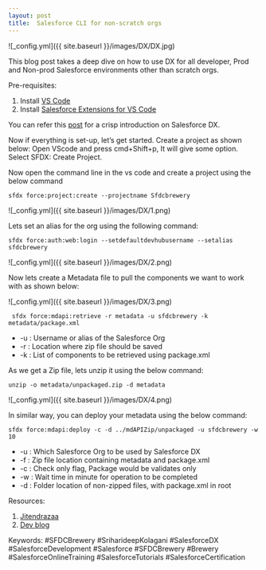 ```yaml
---
layout: post
title:  Salesforce CLI for non-scratch orgs 
---
```

![_config.yml]({{ site.baseurl }}/images/DX/DX.jpg)

This blog post takes a deep dive on how to use DX for all developer, Prod and Non-prod Salesforce environments other than scratch orgs. 

Pre-requisites:
1. Install [VS Code](https://code.visualstudio.com/download)
2. Install [Salesforce Extensions for VS Code](https://marketplace.visualstudio.com/items?itemName=salesforce.salesforcedx-vscode)

You can refer this [post](https://sfdcbrewery.github.io/HelloSalesforceDX/) for a crisp introduction on  Salesforce DX.

Now if everything is set-up, let’s get started. Create a project as shown below:
Open VScode and press cmd+Shift+p, It will give some option. Select SFDX: Create Project.

Now open the command line in the vs code and create a project using the below command

```
sfdx force:project:create --projectname Sfdcbrewery

```
![_config.yml]({{ site.baseurl }}/images/DX/1.png)

Lets set an alias for the org using the following command:

```
sfdx force:auth:web:login --setdefaultdevhubusername --setalias sfdcbrewery

```
![_config.yml]({{ site.baseurl }}/images/DX/2.png)

Now lets create a Metadata file to pull the components we want to work with as shown below:

![_config.yml]({{ site.baseurl }}/images/DX/3.png)

```
 sfdx force:mdapi:retrieve -r metadata -u sfdcbrewery -k metadata/package.xml

```
* -u : Username or alias of the  Salesforce Org 
* -r : Location where zip file should be saved
* -k : List of components to be retrieved using package.xml

As we get a Zip file, lets unzip it using the below command:

```
unzip -o metadata/unpackaged.zip -d metadata

```
![_config.yml]({{ site.baseurl }}/images/DX/4.png)

In similar way, you can deploy your metadata using the below command:

```
sfdx force:mdapi:deploy -c -d ../mdAPIZip/unpackaged -u sfdcbrewery -w 10

```
* -u : Which Salesforce Org to be used by Salesforce DX
* -f : Zip file location containing metadata and package.xml
* -c : Check only flag, Package would be validates only
* -w : Wait time in minute for operation to be completed
* -d : Folder location of non-zipped files, with package.xml in root


Resources:
1. [Jitendrazaa](https://www.jitendrazaa.com/blog/salesforce/using-salesforcedx-sfdx-with-non-scratch-orgs/)
2. [Dev blog](https://developer.salesforce.com/blogs/2018/02/getting-started-salesforce-dx-part-1-5.html)

Keywords: #SFDCBrewery #SriharideepKolagani #SalesforceDX #SalesforceDevelopment #Salesforce #SFDCBrewery #Brewery #SalesforceOnlineTraining #SalesforceTutorials #SalesforceCertification
